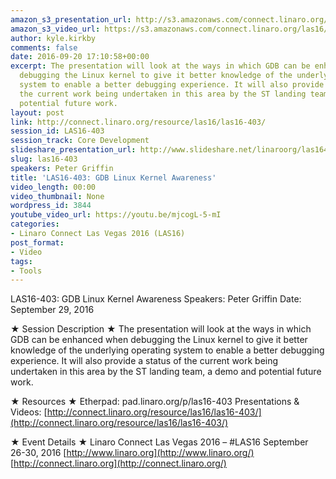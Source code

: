 ```yaml
---
amazon_s3_presentation_url: http://s3.amazonaws.com/connect.linaro.org/las16/Presentations/Thursday/LAS16-403%20-%20GDB%20Linux%20Kernel%20Awareness%20.pdf
amazon_s3_video_url: https://s3.amazonaws.com/connect.linaro.org/las16/Videos/Thursday/LAS16-403%20GDB%20Linux%20Kernel%20Awareness.mp4
author: kyle.kirkby
comments: false
date: 2016-09-20 17:10:58+00:00
excerpt: The presentation will look at the ways in which GDB can be enhanced when
  debugging the Linux kernel to give it better knowledge of the underlying operating
  system to enable a better debugging experience. It will also provide a status of
  the current work being undertaken in this area by the ST landing team, a demo and
  potential future work.
layout: post
link: http://connect.linaro.org/resource/las16/las16-403/
session_id: LAS16-403
session_track: Core Development
slideshare_presentation_url: http://www.slideshare.net/linaroorg/las16403-gdb-linux-kernel-awareness
slug: las16-403
speakers: Peter Griffin
title: 'LAS16-403: GDB Linux Kernel Awareness'
video_length: 00:00
video_thumbnail: None
wordpress_id: 3844
youtube_video_url: https://youtu.be/mjcogL-5-mI
categories:
- Linaro Connect Las Vegas 2016 (LAS16)
post_format:
- Video
tags:
- Tools
---
```


LAS16-403: GDB Linux Kernel Awareness
Speakers: Peter Griffin
Date: September 29, 2016

★ Session Description ★
The presentation will look at the ways in which GDB can be enhanced when debugging the Linux kernel to give it better knowledge of the underlying operating system to enable a better debugging experience. It will also provide a status of the current work being undertaken in this area by the ST landing team, a demo and potential future work.

★ Resources ★
Etherpad: pad.linaro.org/p/las16-403
Presentations & Videos: [http://connect.linaro.org/resource/las16/las16-403/](http://connect.linaro.org/resource/las16/las16-403/)

★ Event Details ★
Linaro Connect Las Vegas 2016 – #LAS16
September 26-30, 2016
[http://www.linaro.org](http://www.linaro.org/)
[http://connect.linaro.org](http://connect.linaro.org/)

